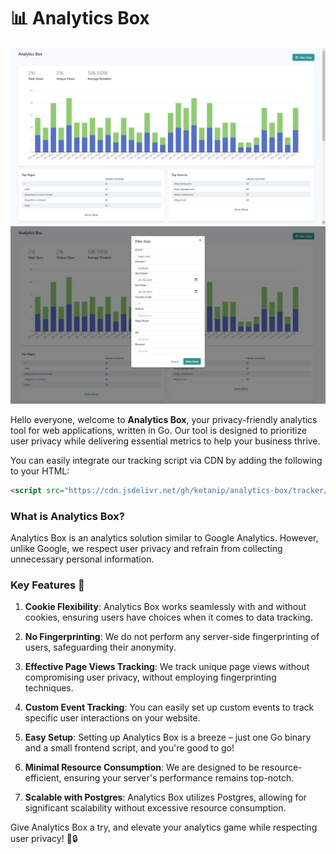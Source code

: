 # 📊 Analytics Box

![Analytics Box](./assets/c/1.jpg)
![Analytics Box](./assets/c/2.jpg)

Hello everyone, welcome to **Analytics Box**, your privacy-friendly analytics tool for web applications, written in Go. Our tool is designed to prioritize user privacy while delivering essential metrics to help your business thrive.

You can easily integrate our tracking script via CDN by adding the following to your HTML:

```html
<script src="https://cdn.jsdelivr.net/gh/ketanip/analytics-box/tracker/dist/index.js"></script>
```

### What is Analytics Box?

Analytics Box is an analytics solution similar to Google Analytics. However, unlike Google, we respect user privacy and refrain from collecting unnecessary personal information.

### Key Features 🌟

1. **Cookie Flexibility**: Analytics Box works seamlessly with and without cookies, ensuring users have choices when it comes to data tracking.

2. **No Fingerprinting**: We do not perform any server-side fingerprinting of users, safeguarding their anonymity.

3. **Effective Page Views Tracking**: We track unique page views without compromising user privacy, without employing fingerprinting techniques.

4. **Custom Event Tracking**: You can easily set up custom events to track specific user interactions on your website.

5. **Easy Setup**: Setting up Analytics Box is a breeze – just one Go binary and a small frontend script, and you're good to go!

6. **Minimal Resource Consumption**: We are designed to be resource-efficient, ensuring your server's performance remains top-notch.

7. **Scalable with Postgres**: Analytics Box utilizes Postgres, allowing for significant scalability without excessive resource consumption.

Give Analytics Box a try, and elevate your analytics game while respecting user privacy! 🚀🔒
